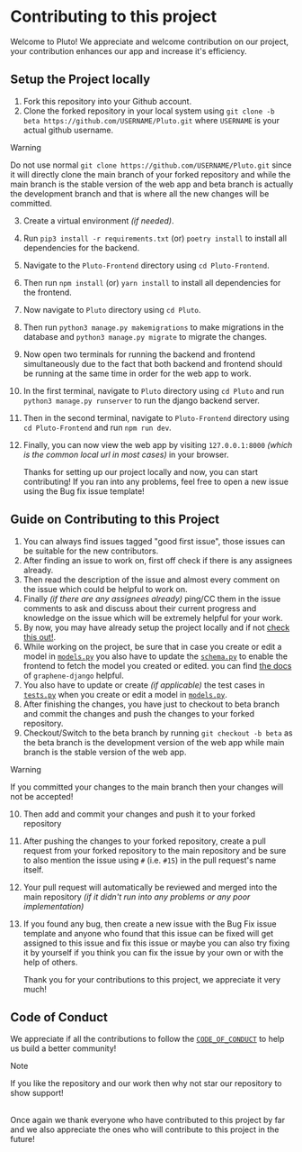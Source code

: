 # Contributing to this project

Welcome to Pluto! We appreciate and welcome contribution on our project, your contribution enhances our app and increase it's efficiency.

## Setup the Project locally

1. Fork this repository into your Github account.
2. Clone the forked repository in your local system using `git clone -b beta https://github.com/USERNAME/Pluto.git` where `USERNAME` is your actual github username.

> [!WARNING]
> Do not use normal `git clone https://github.com/USERNAME/Pluto.git` since it will directly clone the main branch of your forked repository and while the main branch is the stable version of the web app and beta branch is actually the development branch and that is where all the new changes will be committed.

3. Create a virtual environment *(if needed)*.
4. Run `pip3 install -r requirements.txt` (or) `poetry install` to install all dependencies for the backend.
5. Navigate to the `Pluto-Frontend` directory using `cd Pluto-Frontend`.
6. Then run `npm install` (or) `yarn install` to install all dependencies for the frontend.
7. Now navigate to `Pluto` directory using `cd Pluto`.
8. Then run `python3 manage.py makemigrations` to make migrations in the database and `python3 manage.py migrate` to migrate the changes.
9. Now open two terminals for running the backend and frontend simultaneously due to the fact that both backend and frontend should be running at the same time in order for the web app to work.
10. In the first terminal, navigate to `Pluto` directory using `cd Pluto` and run `python3 manage.py runserver` to run the django backend server.
11. Then in the second terminal, navigate to `Pluto-Frontend` directory using `cd Pluto-Frontend` and run `npm run dev`.
13. Finally, you can now view the web app by visiting `127.0.0.1:8000` *(which is the common local url in most cases)* in your browser.

    Thanks for setting up our project locally and now, you can start contributing! If you ran into any problems, feel free to open a new issue using the Bug fix issue template!

## Guide on Contributing to this Project

1. You can always find issues tagged "good first issue", those issues can be suitable for the new contributors.
2. After finding an issue to work on, first off check if there is any assignees already.
3. Then read the description of the issue and almost every comment on the issue which could  be helpful to work on.
4. Finally *(if there are any assignees already)* ping/CC them in the issue comments to ask and discuss about their current progress and knowledge on the issue which will be extremely helpful for your work.
5. By now, you may have already setup the project locally and if not [check this out!](#setup-the-project-locally).
6. While working on the project, be sure that in case you create or edit a model in [`models.py`](./Pluto/Pluto_Backend/models.py) you also have to update the [`schema.py`](./Pluto/Pluto_Backend/schema.py) to enable the frontend to fetch the model you created or edited. you can find [the docs](https://docs.graphene-python.org/projects/django/en/latest/schema/) of `graphene-django` helpful. 
7. You also have to update or create *(if applicable)* the test cases in [`tests.py`](./Pluto/Pluto_Backend/tests.py) when you create or edit a model in [`models.py`](./Pluto/Pluto_Backend/models.py).
8. After finishing the changes, you have just to checkout to beta branch and commit the changes and push the changes to your forked repository.
9. Checkout/Switch to the beta branch by running `git checkout -b beta` as the beta branch is the development version of the web app while main branch is the stable version of the web app.

> [!WARNING]
> If you committed your changes to the main branch then your changes will not be accepted!

10. Then add and commit your changes and push it to your forked repository
11. After pushing the changes to your forked repository, create a pull request from your forked repository to the main repository and be sure to also mention the issue using `#` (i.e. `#15`) in the pull request's name itself. 
12. Your pull request will automatically be reviewed and merged into the main repository *(if it didn't run into any problems or any poor implementation)*
13. If you found any bug, then create a new issue with the Bug Fix issue template and anyone who found that this issue can be fixed will get assigned to this issue and fix this issue or maybe you can also try fixing it by yourself if you think you can fix the issue by your own or with the help of others. 

    Thank you for your contributions to this project, we appreciate it very much!

## Code of Conduct 
We appreciate if all the contributions to follow the [`CODE_OF_CONDUCT`](./CODE_OF_CONDUCT.md) to help us build a better community!

> [!NOTE]
> If you like the repository and our work then why not star our repository to show support!

<br>
Once again we thank everyone who have contributed to this project by far and we also appreciate the ones who will contribute to this project in the future!